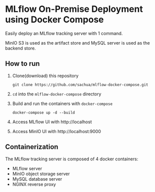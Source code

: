 # MLflow On-Premise Deployment using Docker Compose
Easily deploy an MLflow tracking server with 1 command.

MinIO S3 is used as the artifact store and MySQL server is used as the backend store.

## How to run

1. Clone(download) this repository

    ```
    git clone https://github.com/sachua/mlflow-docker-compose.git
    ```
    
2. `cd` into the `mlflow-docker-compose` directory

3. Build and run the containers with `docker-compose`

    ```
    docker-compose up -d --build
    ```
    
4. Access MLflow UI with http://localhost

5. Access MinIO UI with http://localhost:9000

## Containerization

The MLflow tracking server is composed of 4 docker containers:

* MLflow server
* MinIO object storage server
* MySQL database server
* NGINX reverse proxy
